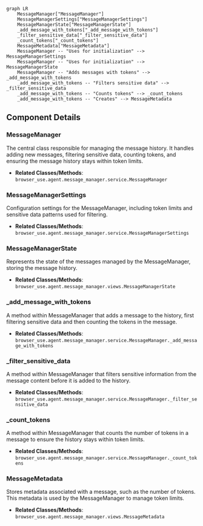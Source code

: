 ```mermaid
graph LR
    MessageManager["MessageManager"]
    MessageManagerSettings["MessageManagerSettings"]
    MessageManagerState["MessageManagerState"]
    _add_message_with_tokens["_add_message_with_tokens"]
    _filter_sensitive_data["_filter_sensitive_data"]
    _count_tokens["_count_tokens"]
    MessageMetadata["MessageMetadata"]
    MessageManager -- "Uses for initialization" --> MessageManagerSettings
    MessageManager -- "Uses for initialization" --> MessageManagerState
    MessageManager -- "Adds messages with tokens" --> _add_message_with_tokens
    _add_message_with_tokens -- "Filters sensitive data" --> _filter_sensitive_data
    _add_message_with_tokens -- "Counts tokens" --> _count_tokens
    _add_message_with_tokens -- "Creates" --> MessageMetadata
```

## Component Details

### MessageManager
The central class responsible for managing the message history. It handles adding new messages, filtering sensitive data, counting tokens, and ensuring the message history stays within token limits.
- **Related Classes/Methods**: `browser_use.agent.message_manager.service.MessageManager`

### MessageManagerSettings
Configuration settings for the MessageManager, including token limits and sensitive data patterns used for filtering.
- **Related Classes/Methods**: `browser_use.agent.message_manager.service.MessageManagerSettings`

### MessageManagerState
Represents the state of the messages managed by the MessageManager, storing the message history.
- **Related Classes/Methods**: `browser_use.agent.message_manager.views.MessageManagerState`

### _add_message_with_tokens
A method within MessageManager that adds a message to the history, first filtering sensitive data and then counting the tokens in the message.
- **Related Classes/Methods**: `browser_use.agent.message_manager.service.MessageManager._add_message_with_tokens`

### _filter_sensitive_data
A method within MessageManager that filters sensitive information from the message content before it is added to the history.
- **Related Classes/Methods**: `browser_use.agent.message_manager.service.MessageManager._filter_sensitive_data`

### _count_tokens
A method within MessageManager that counts the number of tokens in a message to ensure the history stays within token limits.
- **Related Classes/Methods**: `browser_use.agent.message_manager.service.MessageManager._count_tokens`

### MessageMetadata
Stores metadata associated with a message, such as the number of tokens. This metadata is used by the MessageManager to manage token limits.
- **Related Classes/Methods**: `browser_use.agent.message_manager.views.MessageMetadata`
